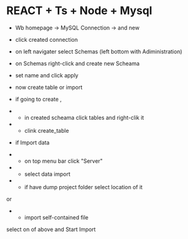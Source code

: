 # REACT + Ts + Node + Mysql

- Wb homepage -> MySQL Connection -> and new
- click created connection
- on left navigater select Schemas (left bottom with Adiministration)
- on Schemas right-click and create new Scheama
- set name and click apply

- now create table or import
- if going to create ,
- - in created scheama click tables and right-clik it
- - clink create_table

- if Import data
- - on top menu bar click "Server"
- - select data import


- - if have dump project folder select location of it 

or

- - import self-contained file

select on of above and Start Import
